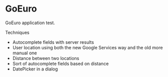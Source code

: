 GoEuro
======

GoEuro application test. 

Techniques
* Autocomplete fields with server results
* User location using both the new Google Services way and the old more manual one
* Distance between two locations
* Sort of autocomplete fields based on distance
* DatePicker in a dialog
